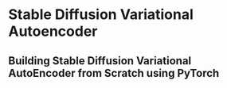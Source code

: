 # Stable Diffusion Variational Autoencoder

## Building Stable Diffusion Variational AutoEncoder from Scratch using PyTorch